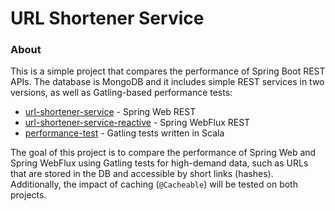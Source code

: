 # URL Shortener Service

### About

This is a simple project that compares the performance of Spring Boot REST APIs. The database is MongoDB and it includes simple REST services in two versions, as well as Gatling-based performance tests:

- [url-shortener-service](./url-shortener-service) - Spring Web REST
- [url-shortener-service-reactive](./url-shortener-service-reactive) - Spring WebFlux REST
- [performance-test](./performance-test) - Gatling tests written in Scala

The goal of this project is to compare the performance of Spring Web and Spring WebFlux using Gatling tests for high-demand data, such as URLs that are stored in the DB and accessible by short links (hashes). Additionally, the impact of caching (`@Cacheable`) will be tested on both projects.
